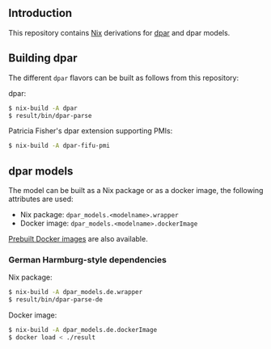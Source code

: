 ## Introduction

This repository contains [Nix](https://nixos.org/) derivations for
[dpar](https://github/danieldk/dpar) and dpar models.

## Building dpar

The different `dpar` flavors can be built as follows from this
repository:

dpar:

```bash
$ nix-build -A dpar
$ result/bin/dpar-parse
```

Patricia Fisher's dpar extension supporting PMIs:

```bash
$ nix-build -A dpar-fifu-pmi
```

## dpar models

The model can be built as a Nix package or as a docker image,
the following attributes are used:

* Nix package: `dpar_models.<modelname>.wrapper`
* Docker image: `dpar_models.<modelname>.dockerImage`

[Prebuilt Docker images](https://gitlab.com/SfS-ASCL/dpar-docker)
are also available.

### German Harmburg-style dependencies

Nix package:

```bash
$ nix-build -A dpar_models.de.wrapper
$ result/bin/dpar-parse-de
```

Docker image:

```bash
$ nix-build -A dpar_models.de.dockerImage
$ docker load < ./result
```

